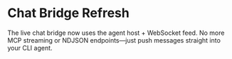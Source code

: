 # Chat Bridge Refresh

The live chat bridge now uses the agent host + WebSocket feed. No more MCP
streaming or NDJSON endpoints—just push messages straight into your CLI agent.
